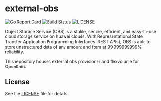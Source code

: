 # external-obs
[![Go Report Card](https://goreportcard.com/badge/github.com/huaweicloud/external-obs)](https://goreportcard.com/badge/github.com/huaweicloud/external-obs)
[![Build Status](https://travis-ci.org/huaweicloud/external-obs.svg?branch=master)](https://travis-ci.org/huaweicloud/external-obs)
[![LICENSE](https://img.shields.io/badge/license-Apache%202-blue.svg)](https://github.com/huaweicloud/external-obs/blob/master/LICENSE)

Object Storage Service (OBS) is a stable, secure, efficient,
and easy-to-use cloud storage service on huawei clouds.
With Representational State Transfer Application Programming Interfaces (REST APIs),
OBS is able to store unstructured data of any amount and form at 99.999999999% reliability.

This repository houses external obs provisioner and flexvolume for OpenShift.

## License

See the [LICENSE](LICENSE) file for details.
